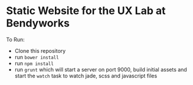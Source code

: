 # Static Website for the UX Lab at Bendyworks

To Run:
- Clone this repository
- run `bower install`
- run `npm install`
- run `grunt` which will start a server on port 9000, build initial assets and start the `watch` task to watch jade, scss and javascript files

